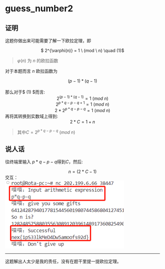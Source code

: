 # guess_number2 
## 证明
这题你做出来可能需要了解一下欧拉定理，即<div align="center">
$ 2^{\varphi(n)} = 1 \ (mod \ n) \quad (1)$</div>
> $\varphi(n)$ 为 $n$ 的欧拉函数

对于本题而言 $n$ 欧拉函数为<div align="center">
$(p-1)*(q-1)$ </div>  
那么对于$ (1) $而言:<div align="center">
$2^{(p-1)*(q-1)} = 1 \ (mod \ n)$  
$2^{p*q - p - q + 1} = 1 \ (mod \ n)$  
$2 * 2^{p*q - p - q} = 1 \ (mod \ n)$</div>
再将其转换到实数域上得到:<div align="center">
$2* C = 1 + n$</div>  
> 其中$C = 2^{p*q - p - q} \ (mod \ n)$

## 说人话  
往终端里输入 $p*q - p -q$得到$C$，然后:<div align="center">
$n = (2*C - 1)$</div>
交互：  
![alt text](./images/127.png)  

---
这题解出人太少是我的责任，没有在题干里提一提欧拉定理。

